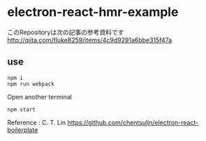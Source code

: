 # electron-react-hmr-example

このRepositoryは次の記事の参考資料です
http://qiita.com/fluke8259/items/4c9d9291a6bbe315f47a

## use

```
npm i
npm run webpack
```

Open another terminal
```
npm start
```

Reference : C. T. Lin https://github.com/chentsulin/electron-react-boilerplate
